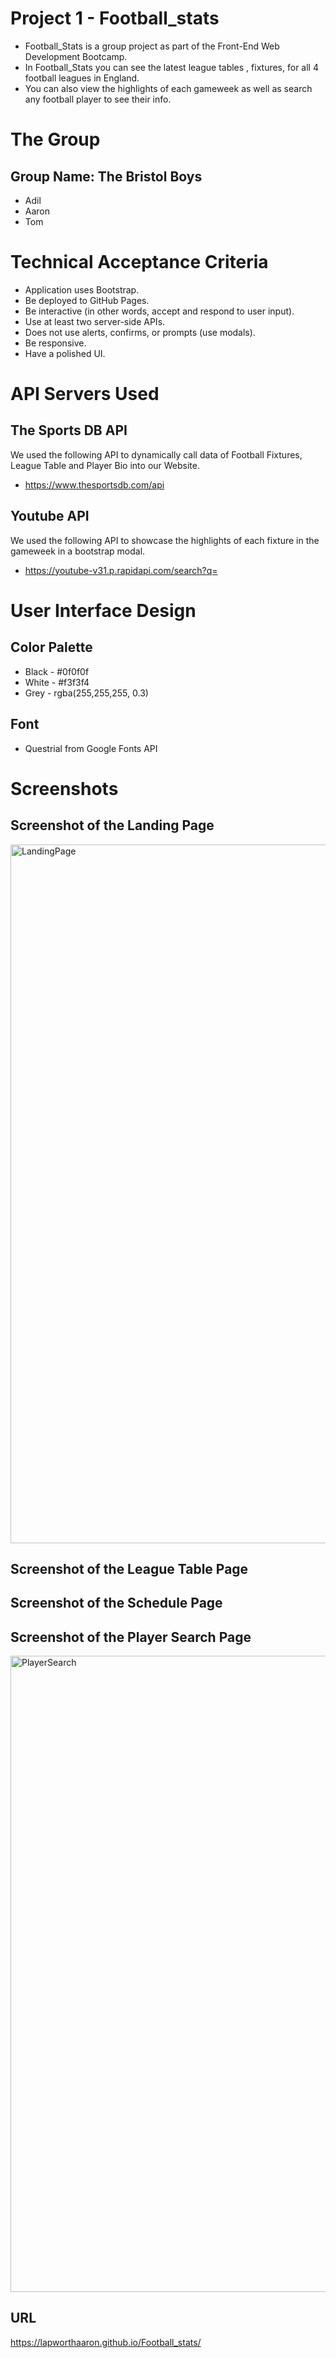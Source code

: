 # Project 1 - Football_stats
* Football_Stats is a group project as part of the Front-End Web Development Bootcamp.
* In Football_Stats you can see the latest league tables , fixtures, for all 4 football leagues in England.
* You can also view the highlights of each gameweek as well as search any football player to see their info. 

# The Group
## Group Name: The Bristol Boys
* Adil
* Aaron
* Tom

# Technical Acceptance Criteria
* Application uses Bootstrap.
* Be deployed to GitHub Pages.
* Be interactive (in other words, accept and respond to user input).
* Use at least two server-side APIs.
* Does not use alerts, confirms, or prompts (use modals).
* Be responsive.
* Have a polished UI.


# API Servers Used
## The Sports DB API
We used the following API to dynamically call data of Football Fixtures, League Table and Player Bio into our Website.
* https://www.thesportsdb.com/api

## Youtube API
We used the following API to showcase the highlights of each fixture in the gameweek in a bootstrap modal.
* https://youtube-v31.p.rapidapi.com/search?q=



# User Interface Design
## Color Palette
* Black - #0f0f0f
* White - #f3f3f4 
* Grey - rgba(255,255,255, 0.3) 

## Font 
* Questrial from Google Fonts API


# Screenshots

## Screenshot of the Landing Page
<img width="1118" alt="LandingPage" src="https://user-images.githubusercontent.com/117782725/217137715-e190347b-98dd-4d16-8750-beba59ca1541.png">

## Screenshot of the League Table Page

## Screenshot of the Schedule Page

## Screenshot of the Player Search Page
<img width="1018" alt="PlayerSearch" src="https://user-images.githubusercontent.com/117782725/217141019-69560a8b-9b35-47a3-82c2-8791f70ceec6.png">


## URL
https://lapworthaaron.github.io/Football_stats/